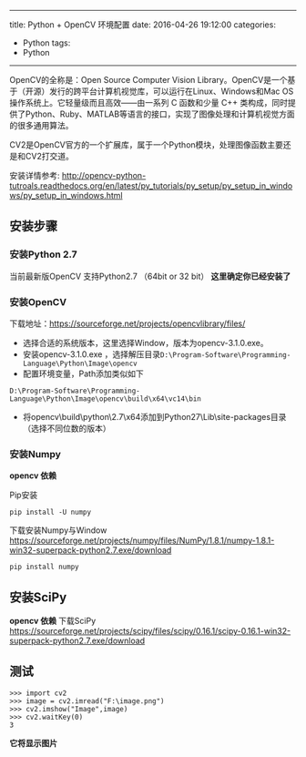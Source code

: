 ﻿----
title: Python + OpenCV 环境配置
date: 2016-04-26 19:12:00
categories: 
- Python
tags:
- Python
----

OpenCV的全称是：Open Source Computer Vision Library。OpenCV是一个基于（开源）发行的跨平台计算机视觉库，可以运行在Linux、Windows和Mac OS操作系统上。它轻量级而且高效——由一系列 C 函数和少量 C++ 类构成，同时提供了Python、Ruby、MATLAB等语言的接口，实现了图像处理和计算机视觉方面的很多通用算法。

CV2是OpenCV官方的一个扩展库，属于一个Python模块，处理图像函数主要还是和CV2打交道。

安装详情参考:
http://opencv-python-tutroals.readthedocs.org/en/latest/py_tutorials/py_setup/py_setup_in_windows/py_setup_in_windows.html

## 安装步骤

### 安装Python 2.7
当前最新版OpenCV 支持Python2.7 （64bit or 32 bit）
**这里确定你已经安装了**
### 安装OpenCV

下载地址：https://sourceforge.net/projects/opencvlibrary/files/
* 选择合适的系统版本，这里选择Window，版本为opencv-3.1.0.exe。
* 安装opencv-3.1.0.exe ，选择解压目录`D:\Program-Software\Programming-Language\Python\Image\opencv`
* 配置环境变量，Path添加类似如下
```
D:\Program-Software\Programming-Language\Python\Image\opencv\build\x64\vc14\bin
```
* 将opencv\build\python\2.7\x64添加到Python27\Lib\site-packages目录（选择不同位数的版本）

### 安装Numpy
**opencv 依赖**

Pip安装
```
pip install -U numpy
```

下载安装Numpy与Window
https://sourceforge.net/projects/numpy/files/NumPy/1.8.1/numpy-1.8.1-win32-superpack-python2.7.exe/download
```
pip install numpy
```


## 安装SciPy
**opencv 依赖**
下载SciPy
https://sourceforge.net/projects/scipy/files/scipy/0.16.1/scipy-0.16.1-win32-superpack-python2.7.exe/download


## 测试
```
>>> import cv2
>>> image = cv2.imread("F:\image.png")
>>> cv2.imshow("Image",image)
>>> cv2.waitKey(0)
3
```
**它将显示图片**

